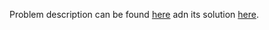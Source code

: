 Problem description can be found [here](https://leetcode.com/problems/add-two-numbers/) adn its solution [here](https://github.com/aurimas13/Solutions-To-Problems/blob/main/LeetCode/Python%20Solutions/Add%20Two%20Numbers/add.py).